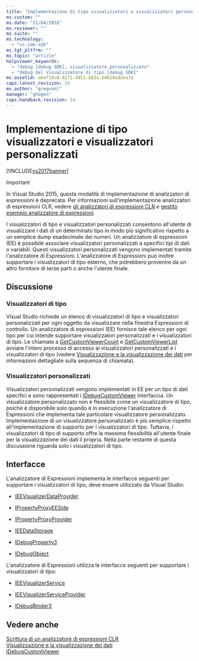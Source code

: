 ```yaml
---
title: "Implementazione di tipo visualizzatori e visualizzatori personalizzati | Microsoft Docs"
ms.custom: ""
ms.date: "11/04/2016"
ms.reviewer: ""
ms.suite: ""
ms.technology: 
  - "vs-ide-sdk"
ms.tgt_pltfrm: ""
ms.topic: "article"
helpviewer_keywords: 
  - "debug [debug SDK], visualizzatore personalizzato"
  - "debug del Visualizzatore di tipo [debug SDK]"
ms.assetid: abef18c0-8272-4451-b82a-b4624edaba7d
caps.latest.revision: 14
ms.author: "gregvanl"
manager: "ghogen"
caps.handback.revision: 14
---
```

# Implementazione di tipo visualizzatori e visualizzatori personalizzati
[!INCLUDE[vs2017banner](../../code-quality/includes/vs2017banner.md)]

> [!IMPORTANT]
>  In Visual Studio 2015, questa modalità di implementazione di analizzatori di espressioni è deprecata. Per informazioni sull'implementazione analizzatori di espressioni CLR, vedere [gli analizzatori di espressioni CLR](https://github.com/Microsoft/ConcordExtensibilitySamples/wiki/CLR-Expression-Evaluators) e [gestito esempio analizzatore di espressioni](https://github.com/Microsoft/ConcordExtensibilitySamples/wiki/Managed-Expression-Evaluator-Sample).  
  
 I visualizzatori di tipo e visualizzatori personalizzati consentono all'utente di visualizzare i dati di un determinato tipo in modo più significativo rispetto a un semplice dump esadecimale dei numeri. Un analizzatore di espressioni \(EE\) è possibile associare visualizzatori personalizzati a specifici tipi di dati o variabili. Questi visualizzatori personalizzati vengono implementati tramite l'analizzatore di Espressioni. L'analizzatore di Espressioni può inoltre supportare i visualizzatori di tipo esterno, che potrebbero provenire da un altro fornitore di terze parti o anche l'utente finale.  
  
## Discussione  
  
### Visualizzatori di tipo  
 Visual Studio richiede un elenco di visualizzatori di tipo e visualizzatori personalizzati per ogni oggetto da visualizzare nella finestra Espressioni di controllo. Un analizzatore di espressioni \(EE\) fornisce tale elenco per ogni tipo per cui intende supportare visualizzatori personalizzati e i visualizzatori di tipo. Le chiamate a [GetCustomViewerCount](../Topic/IDebugProperty3::GetCustomViewerCount.md) e [GetCustomViewerList](../../extensibility/debugger/reference/idebugproperty3-getcustomviewerlist.md) avviare l'intero processo di accesso ai visualizzatori personalizzati e i visualizzatori di tipo \(vedere [Visualizzazione e la visualizzazione dei dati](../../extensibility/debugger/visualizing-and-viewing-data.md) per informazioni dettagliate sulla sequenza di chiamata\).  
  
### Visualizzatori personalizzati  
 Visualizzatori personalizzati vengono implementati in EE per un tipo di dati specifici e sono rappresentati i [IDebugCustomViewer](../../extensibility/debugger/reference/idebugcustomviewer.md) interfaccia. Un visualizzatore personalizzato non è flessibile come un visualizzatore di tipo, poiché è disponibile solo quando è in esecuzione l'analizzatore di Espressioni che implementa tale particolare visualizzatore personalizzato. Implementazione di un visualizzatore personalizzato è più semplice rispetto all'implementazione di supporto per i visualizzatori di tipo. Tuttavia, i visualizzatori di tipo di supporto offre la massima flessibilità all'utente finale per la visualizzazione dei dati il propria. Nella parte restante di questa discussione riguarda solo i visualizzatori di tipo.  
  
## Interfacce  
 L'analizzatore di Espressioni implementa le interfacce seguenti per supportare i visualizzatori di tipo, deve essere utilizzato da Visual Studio:  
  
-   [IEEVisualizerDataProvider](../../extensibility/debugger/reference/ieevisualizerdataprovider.md)  
  
-   [IPropertyProxyEESide](../../extensibility/debugger/reference/ipropertyproxyeeside.md)  
  
-   [IPropertyProxyProvider](../../extensibility/debugger/reference/ipropertyproxyprovider.md)  
  
-   [IEEDataStorage](../../extensibility/debugger/reference/ieedatastorage.md)  
  
-   [IDebugProperty3](../../extensibility/debugger/reference/idebugproperty3.md)  
  
-   [IDebugObject](../../extensibility/debugger/reference/idebugobject.md)  
  
 L'analizzatore di Espressioni utilizza le interfacce seguenti per supportare i visualizzatori di tipo:  
  
-   [IEEVisualizerService](../../extensibility/debugger/reference/ieevisualizerservice.md)  
  
-   [IEEVisualizerServiceProvider](../../extensibility/debugger/reference/ieevisualizerserviceprovider.md)  
  
-   [IDebugBinder3](../../extensibility/debugger/reference/idebugbinder3.md)  
  
## Vedere anche  
 [Scrittura di un analizzatore di espressioni CLR](../../extensibility/debugger/writing-a-common-language-runtime-expression-evaluator.md)   
 [Visualizzazione e la visualizzazione dei dati](../../extensibility/debugger/visualizing-and-viewing-data.md)   
 [IDebugCustomViewer](../../extensibility/debugger/reference/idebugcustomviewer.md)